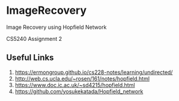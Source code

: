 # ImageRecovery
Image Recovery using Hopfield Network

CS5240 Assignment 2

## Useful Links
1. https://ermongroup.github.io/cs228-notes/learning/undirected/
2. http://web.cs.ucla.edu/~rosen/161/notes/hopfield.html
3. https://www.doc.ic.ac.uk/~sd4215/hopfield.html
4. https://github.com/yosukekatada/Hopfield_network
